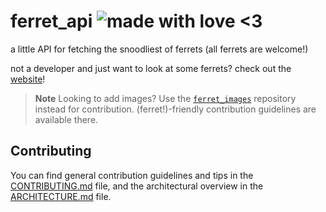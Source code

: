# ferret_api ![made with love <3](https://img.shields.io/badge/made%20with-love-ff69b4?style=flat-square) 

a little API for fetching the snoodliest of ferrets (all ferrets are welcome!)

not a developer and just want to look at some ferrets? check out the [website](https://leodog896.github.io/ferret_api/business)!

> **Note** Looking to add images? Use the [`ferret_images`](https://github.com/LeoDog896/ferret_images) repository instead for contribution. (ferret!)-friendly contribution guidelines are available there.

## Contributing

You can find general contribution guidelines and tips in the [CONTRIBUTING.md](CONTRIBUTING.md) file, and the architectural overview in the [ARCHITECTURE.md](ARCHITECTURE.md) file.
